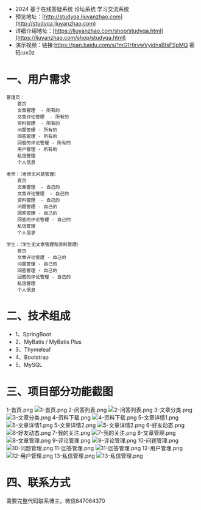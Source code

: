 - 2024 基于在线答疑系统 论坛系统 学习交流系统
- 预览地址：[http://studyqa.liuyanzhao.com](http://studyqa.liuyanzhao.com)
- 详细介绍地址：[https://liuyanzhao.com/shop/studyqa.html](https://liuyanzhao.com/shop/studyqa.html)
- 演示视频：链接:https://pan.baidu.com/s/1mG1HirvwVyidnsBIsFSpMQ  密码:ux0z


# 一、用户需求

```
管理员：
    首页
    文章管理  - 所有的
    文章评论管理  - 所有的
    资料管理  - 所有的
    问题管理 - 所有的
    回答管理 - 所有的   
    回答的评论管理 - 所有的
    用户管理 - 所有的
    私信管理
    个人信息

老师：（老师无问题管理）
    首页
    文章管理  - 自己的
    文章评论管理  - 自己的
    资料管理  - 自己的
    问题管理 - 自己的
    回答管理 - 自己的    
    回答的评论管理 - 自己的
    私信管理
    个人信息

学生：（学生无文章管理和资料管理）
    首页
    文章评论管理 - 自己的
    问题管理 - 自己的
    回答管理 - 自己的   
    回答的评论管理 - 自己的
    私信管理
    个人信息
```

# 二、技术组成

- 1、SpringBoot
- 2、MyBatis / MyBatis Plus
- 3、Thymeleaf
- 4、Bootstrap
- 5、MySQL

# 三、项目部分功能截图

1-首页.png
![1-首页.png](img/1-首页.png)
2-问答列表.png
![2-问答列表.png](img/2-问答列表.png)
3-文章分类.png
![3-文章分类.png](img/3-文章分类.png)
4-资料下载.png
![4-资料下载.png](img/4-资料下载.png)
5-文章详情1.png
![5-文章详情1.png](img/5-文章详情1.png)
5-文章详情2.png
![5-文章详情2.png](img/5-文章详情2.png)
6-好友动态.png
![6-好友动态.png](img/6-好友动态.png)
7-我的关注.png
![7-我的关注.png](img/7-我的关注.png)
8-文章管理.png
![8-文章管理.png](img/8-文章管理.png)
9-评论管理.png
![9-评论管理.png](img/9-评论管理.png)
10-问题管理.png
![10-问题管理.png](img/10-问题管理.png)
11-回答管理.png
![11-回答管理.png](img/11-回答管理.png)
12-用户管理.png
![12-用户管理.png](img/12-用户管理.png)
13-私信管理.png
![13-私信管理.png](img/13-私信管理.png)

# 四、联系方式

需要完整代码联系博主，微信847064370




